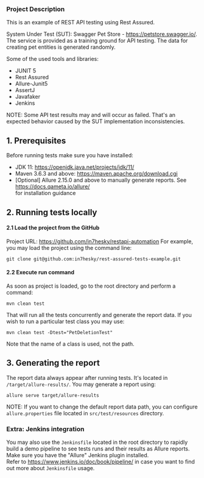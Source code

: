 ### Project Description ###

This is an example of REST API testing using Rest Assured.

System Under Test (SUT): Swagger Pet Store - https://petstore.swagger.io/. The service is provided as a training ground 
for API testing. The data for creating pet entities is generated randomly.

Some of the used tools and libraries:
- JUNIT 5
- Rest Assured
- Allure-Junit5
- AssertJ
- Javafaker
- Jenkins

NOTE: Some API test results may and will occur as failed. That's an expected behavior caused by
the SUT implementation
inconsistencies.


## 1. Prerequisites
Before running tests make sure you have installed: 
- JDK 11: https://openjdk.java.net/projects/jdk/11/
- Maven 3.6.3 and above: https://maven.apache.org/download.cgi
- [Optional] Allure 2.15.0 and above to manually generate reports. See https://docs.qameta.io/allure/ \
for installation guidance

## 2. Running tests locally


#### 2.1 Load the project from the GitHub
Project URL: https://github.com/in7hesky/restapi-automation
For example, you may load the project using the command line:
```
git clone git@github.com:in7hesky/rest-assured-tests-example.git
```
#### 2.2 Execute run command
As soon as project is loaded, go to the root directory and perform a command:
```
mvn clean test
```
That will run all the tests concurrently and generate the report data. If you wish to run a particular test class you may use:
```
mvn clean test -Dtest="PetDeletionTest"
```
Note that the name of a class is used, not the path.
## 3. Generating the report
The report data always appear after running tests. It's located in `/target/allure-results/`.
You may generate a report using:
```
allure serve target/allure-results
```
NOTE: If you want to change the default report data path, you can configure `allure.properties` file located in
`src/test/resources` directory.


### Extra: Jenkins integration
You may also use the `Jenkinsfile` located in the root directory to rapidly build a demo pipeline to see tests runs
and their results as Allure reports. Make sure you have the "Allure" Jenkins plugin installed.  
Refer to https://www.jenkins.io/doc/book/pipeline/ in case you want to find out more 
about `Jenkinsfile` usage.



